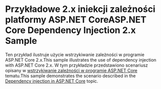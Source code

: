 # <a name="aspnet-core-dependency-injection-2x-sample"></a><span data-ttu-id="8f35f-101">Przykładowe 2.x iniekcji zależności platformy ASP.NET Core</span><span class="sxs-lookup"><span data-stu-id="8f35f-101">ASP.NET Core Dependency Injection 2.x Sample</span></span>

<span data-ttu-id="8f35f-102">Ten przykład ilustruje użycie wstrzykiwanie zależności w programie ASP.NET Core 2.x.</span><span class="sxs-lookup"><span data-stu-id="8f35f-102">This sample illustrates the use of dependency injection with ASP.NET Core 2.x.</span></span> <span data-ttu-id="8f35f-103">W tym przykładzie przedstawiono scenariusz opisany w [wstrzykiwanie zależności w programie ASP.NET Core](https://docs.microsoft.com/aspnet/core/fundamentals/dependency-injection) tematu.</span><span class="sxs-lookup"><span data-stu-id="8f35f-103">This sample demonstrates the scenario described in the [Dependency injection in ASP.NET Core](https://docs.microsoft.com/aspnet/core/fundamentals/dependency-injection) topic.</span></span>
